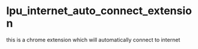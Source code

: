 # lpu_internet_auto_connect_extension
this is a chrome extension which will automatically connect to internet 
